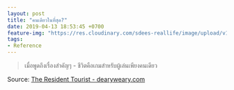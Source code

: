 ```yaml
---
layout: post
title: "คนเดียวในที่สุด?"
date: 2019-04-13 18:53:45 +0700
feature-img: "https://res.cloudinary.com/sdees-reallife/image/upload/v1555658919/sample_feature_img.png"
tags:
- Reference
---
```

> เมื่อพูดถึงเรื่องสำคัญๆ - ชีวิตคือเกมสำหรับผู้เล่นเพียงคนเดียว

 Source: [The Resident Tourist - dearyweary.com](https://www.drearyweary.com/)
